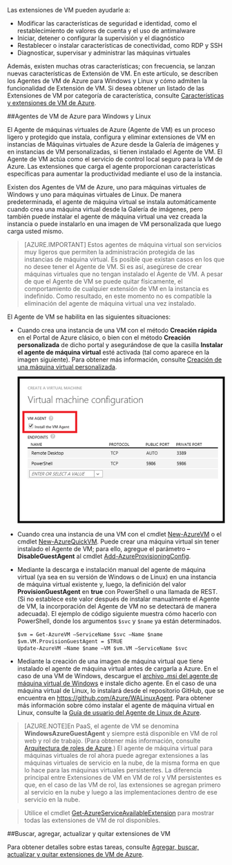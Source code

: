 



Las extensiones de VM pueden ayudarle a:

-   Modificar las características de seguridad e identidad, como el restablecimiento de valores de cuenta y el uso de antimalware
-   Iniciar, detener o configurar la supervisión y el diagnóstico
-   Restablecer o instalar características de conectividad, como RDP y SSH
-   Diagnosticar, supervisar y administrar las máquinas virtuales

Además, existen muchas otras características; con frecuencia, se lanzan nuevas características de Extensión de VM. En este artículo, se describen los Agentes de VM de Azure para Windows y Linux y cómo admiten la funcionalidad de Extensión de VM. Si desea obtener un listado de las Extensiones de VM por categoría de característica, consulte [Características y extensiones de VM de Azure](../articles/virtual-machines/virtual-machines-windows-extensions-features.md).

##Agentes de VM de Azure para Windows y Linux

El Agente de máquinas virtuales de Azure (Agente de VM) es un proceso ligero y protegido que instala, configura y eliminar extensiones de VM en instancias de Máquinas virtuales de Azure desde la Galería de imágenes y en instancias de VM personalizadas, si tienen instalado el Agente de VM. El Agente de VM actúa como el servicio de control local seguro para la VM de Azure. Las extensiones que carga el agente proporcionan características específicas para aumentar la productividad mediante el uso de la instancia.

Existen dos Agentes de VM de Azure, uno para máquinas virtuales de Windows y uno para máquinas virtuales de Linux. De manera predeterminada, el agente de máquina virtual se instala automáticamente cuando crea una máquina virtual desde la Galería de imágenes, pero también puede instalar el agente de máquina virtual una vez creada la instancia o puede instalarlo en una imagen de VM personalizada que luego carga usted mismo.

>[AZURE.IMPORTANT] Estos agentes de máquina virtual son servicios muy ligeros que permiten la administración protegida de las instancias de máquina virtual. Es posible que existan casos en los que no desee tener el Agente de VM. Si es así, asegúrese de crear máquinas virtuales que no tengan instalado el Agente de VM. A pesar de que el Agente de VM se puede quitar físicamente, el comportamiento de cualquier extensión de VM en la instancia es indefinido. Como resultado, en este momento no es compatible la eliminación del agente de máquina virtual una vez instalado.

El Agente de VM se habilita en las siguientes situaciones:

-   Cuando crea una instancia de una VM con el método **Creación rápida** en el Portal de Azure clásico, o bien con el método **Creación personalizada** de dicho portal y asegurándose de que la casilla **Instalar el agente de máquina virtual** esté activada (tal como aparece en la imagen siguiente). Para obtener más información, consulte [Creación de una máquina virtual personalizada](../articles/virtual-machines/virtual-machines-windows-classic-createportal.md).

    ![Casilla del Agente de VM](./media/virtual-machines-common-classic-agents-and-extensions/IC719409.png)

-   Cuando crea una instancia de una VM con el cmdlet [New-AzureVM](https://msdn.microsoft.com/library/azure/dn495254.aspx) o el cmdlet [New-AzureQuickVM](https://msdn.microsoft.com/library/azure/dn495183.aspx). Puede crear una máquina virtual sin tener instalado el Agente de VM; para ello, agregue el parámetro **–DisableGuestAgent** al cmdlet [Add-AzureProvisioningConfig](https://msdn.microsoft.com/library/azure/dn495299.aspx).

-   Mediante la descarga e instalación manual del agente de máquina virtual (ya sea en su versión de Windows o de Linux) en una instancia de máquina virtual existente y, luego, la definición del valor **ProvisionGuestAgent** en **true** con PowerShell o una llamada de REST. (Si no establece este valor después de instalar manualmente el Agente de VM, la incorporación del Agente de VM no se detectará de manera adecuada). El ejemplo de código siguiente muestra cómo hacerlo con PowerShell, donde los argumentos `$svc` y `$name` ya están determinados.

        $vm = Get-AzureVM –ServiceName $svc –Name $name
        $vm.VM.ProvisionGuestAgent = $TRUE
        Update-AzureVM –Name $name –VM $vm.VM –ServiceName $svc

-   Mediante la creación de una imagen de máquina virtual que tiene instalado el agente de máquina virtual antes de cargarla a Azure. En el caso de una VM de Windows, descargue el [archivo .msi del agente de máquina virtual de Windows](http://go.microsoft.com/fwlink/?LinkID=394789) e instale dicho agente. En el caso de una máquina virtual de Linux, lo instalará desde el repositorio GitHub, que se encuentra en <https://github.com/Azure/WALinuxAgent>. Para obtener más información sobre cómo instalar el agente de máquina virtual en Linux, consulte la [Guía de usuario del Agente de Linux de Azure](../articles/virtual-machines/virtual-machines-linux-agent-user-guide.md).

>[AZURE.NOTE]En PaaS, el agente de VM se denomina **WindowsAzureGuestAgent** y siempre está disponible en VM de rol web y rol de trabajo. (Para obtener más información, consulte [Arquitectura de roles de Azure](http://blogs.msdn.com/b/kwill/archive/2011/05/05/windows-azure-role-architecture.aspx).) El agente de máquina virtual para máquinas virtuales de rol ahora puede agregar extensiones a las máquinas virtuales de servicio en la nube, de la misma forma en que lo hace para las máquinas virtuales persistentes. La diferencia principal entre Extensiones de VM en VM de rol y VM persistentes es que, en el caso de las VM de rol, las extensiones se agregan primero al servicio en la nube y luego a las implementaciones dentro de ese servicio en la nube.

>Utilice el cmdlet [Get-AzureServiceAvailableExtension](https://msdn.microsoft.com/library/azure/dn722498.aspx) para mostrar todas las extensiones de VM de rol disponibles.

##Buscar, agregar, actualizar y quitar extensiones de VM  

Para obtener detalles sobre estas tareas, consulte [Agregar, buscar, actualizar y quitar extensiones de VM de Azure](../articles/virtual-machines/virtual-machines-windows-classic-manage-extensions.md).

<!---HONumber=AcomDC_0427_2016-->